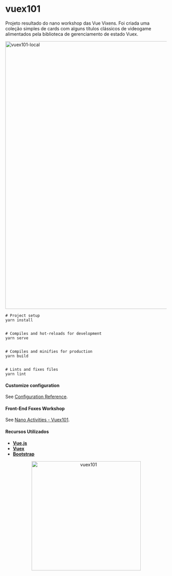# vuex101

Projeto resultado do nano workshop das Vue Vixens. Foi criada uma coleção simples de cards com alguns títulos clássicos de videogame alimentados pela biblioteca de gerenciamento de estado Vuex.

<img width="835" alt="vuex101-local" src="https://user-images.githubusercontent.com/44841405/82010198-c595e180-9647-11ea-8acf-c0a859b9c563.png">

```
# Project setup
yarn install


# Compiles and hot-reloads for development
yarn serve


# Compiles and minifies for production
yarn build


# Lints and fixes files
yarn lint
```

#### Customize configuration
See [Configuration Reference](https://cli.vuejs.org/config/).

#### Front-End Foxes Workshop
See [Nano Activities - Vuex101](https://workshops.vuevixens.org/workshops/vue/nanos/nano1.html#get-started).

#### Recursos Utilizados

- **[Vue.js](https://vuejs.org/)**
- **[Vuex](https://vuex.vuejs.org/)**
- **[Bootstrap](https://getbootstrap.com/)**

<p align="center">
<img width="341" alt="vuex101" src="https://user-images.githubusercontent.com/44841405/82009233-2ff95280-9645-11ea-97ce-43337ebad823.png">
</p>
